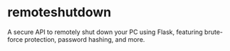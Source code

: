 # remoteshutdown
A secure API to remotely shut down your PC using Flask, featuring brute-force protection, password hashing, and more.
